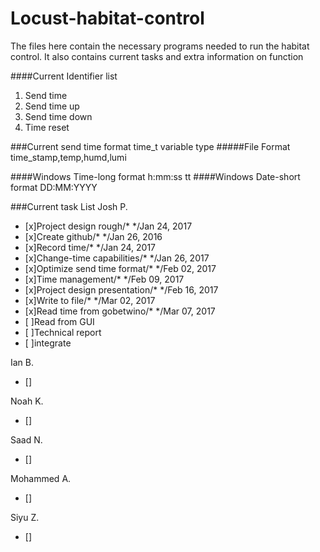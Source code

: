 # Locust-habitat-control
The files here contain the necessary programs needed to run the habitat control.
It also contains current tasks and extra information on function

####Current Identifier list
1. Send time
2. Send time up
3. Send time down
4. Time reset

###Current send time format
time_t variable type
#####File Format
time_stamp,temp,humd,lumi

####Windows Time-long format
h:mm:ss tt
####Windows Date-short format
DD:MM:YYYY

###Current task List
Josh P.
- [x]Project design rough/*                 */Jan 24, 2017
- [x]Create github/*                        */Jan 26, 2016
- [x]Record time/*                          */Jan 24, 2017
- [x]Change-time capabilities/*             */Jan 26, 2017
- [x]Optimize send time format/*            */Feb 02, 2017
- [x]Time management/*                      */Feb 09, 2017
- [x]Project design presentation/*          */Feb 16, 2017
- [x]Write to file/*                        */Mar 02, 2017
- [x]Read time from gobetwino/*             */Mar 07, 2017
- [ ]Read from GUI
- [ ]Technical report
- [ ]integrate

Ian B.
- []

Noah K.
- []

Saad N.
- []

Mohammed A.
- []

Siyu Z.
- []
